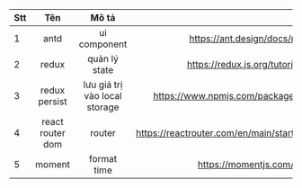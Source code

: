 | Stt |       Tên        |             Mô tả             |                                                 Link |
| :-- | :--------------: | :---------------------------: | ---------------------------------------------------: |
| 1   |       antd       |         ui component          |              https://ant.design/docs/react/introduce |
| 2   |      redux       |         quản lý state         |           https://redux.js.org/tutorials/quick-start |
| 3   |  redux persist   | lưu giá trị vào local storage |          https://www.npmjs.com/package/redux-persist |
| 4   | react router dom |            router             | https://reactrouter.com/en/main/start/tutorial#setup |
| 5   |      moment      |          format time          |                  https://momentjs.com/docs/#/use-it/ |
